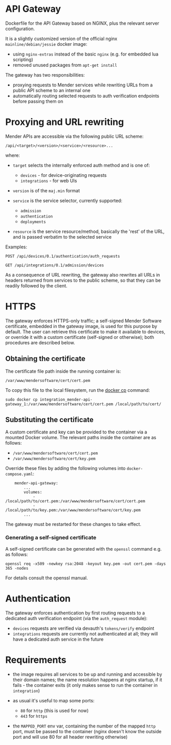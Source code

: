 # API Gateway

Dockerfile for the API Gateway based on NGINX, plus the relevant server configuration.

It is a slightly customized version of the official nginx `mainline/debian/jessie` docker image:
- using `nginx-extras` instead of the basic `nginx` (e.g. for embedded lua scripting)
- removed unused packages from `apt-get install`

The gateway has two responsibilities:

- proxying requests to Mender services while rewriting URLs from a public API scheme to an internal one
- automatically routing selected requests to auth verification endpoints before passing them on

# Proxying and URL rewriting

Mender APIs are accessible via the following public URL scheme:

`/api/<target>/<version>/<service>/<resource>...`

where:
- `target` selects the internally enforced auth method and is one of:
    - `devices` - for device-originating requests
    - `integrations` - for web UIs

- `version` is of the `maj.min` format

- `service` is the service selector, currently supported:
    - `admission`
    - `authentication`
    - `deployments`

- `resource` is the service resource/method, basically the 'rest' of the URL, and is passed verbatim to the selected service

Examples:

`POST /api/devices/0.1/authentication/auth_requests`

`GET /api/integrations/0.1/admission/devices`

As a consequence of URL rewriting, the gateway also rewrites all URLs in headers returned from services to the public scheme, so that they can be readily followed by the client.

# HTTPS

The gateway enforces HTTPS-only traffic; a self-signed Mender Software certificate, embedded in the gateway image, is used for this purpose by default.
The user can retrieve this certificate to make it available to devices, or override it with a custom certificate (self-signed or otherwise); both procedures are described below.

## Obtaining the certificate

The certificate file path inside the running container is:

`/var/www/mendersoftware/cert/cert.pem`

To copy this file to the local filesystem, run the [docker cp](https://docs.docker.com/engine/reference/commandline/cp/) command:

`sudo docker cp integration_mender-api-gateway_1:/var/www/mendersoftware/cert/cert.pem /local/path/to/cert/`

## Substituting the certificate

A custom certificate and key can be provided to the container via a mounted Docker volume.
The relevant paths inside the container are as follows:

- `/var/www/mendersoftware/cert/cert.pem`
- `/var/www/mendersoftware/cert/key.pem`

Override these files by adding the following volumes into `docker-compose.yaml`:

```
    mender-api-gateway:
        ...
        volumes:
            - /local/path/to/cert.pem:/var/www/mendersoftware/cert/cert.pem
            - /local/path/to/key.pem:/var/www/mendersoftware/cert/key.pem
        ...
```
The gateway must be restarted for these changes to take effect.

### Generating a self-signed certificate

A self-signed certificate can be generated with the `openssl` command e.g. as follows:

`openssl req -x509 -newkey rsa:2048 -keyout key.pem -out cert.pem -days 365 -nodes`

For details consult the openssl manual.

# Authentication

The gateway enforces authentication by first routing requests to a dedicated auth verification endpoint (via the `auth_request` module):

- `devices` requests are verified via devauth's `tokens/verify` endpoint
- `integrations` requests are currently not authenticated at all; they will have a dedicated auth service in the future

# Requirements
- the image requires all services to be up and running and accessible by their domain names; the name resolution happens at nginx startup, if it fails - the container exits (it only makes sense to run the container in `integration`)

- as usual it's useful to map some ports:
    - `80` for `http` (this is used for now)
    - `443` for `https`

- the `MAPPED_PORT` env var, containing the number of the mapped `http` port, must be passed to the container (nginx doesn't know the outside port and will use 80 for all header rewriting otherwise)
